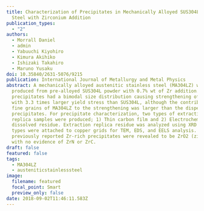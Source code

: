 ```yaml
---
title: Characterization of Precipitates in Mechanically Alloyed SUS304L Type
  Steel with Zirconium Addition
publication_types:
  - "2"
authors:
  - Morrall Daniel
  - admin
  - Yabuuchi Kiyohiro
  - Kimura Akihiko
  - Ishizaki Takahiro
  - Maruno Yusaku
doi: 10.35840/2631-5076/9215
publication: International Journal of Metallurgy and Metal Physics
abstract: A mechanically alloyed austenitic stainless steel (MA304LZ) was
  produced from pre-alloyed SUS304L powder with 0.7% wt of Zr addition. The
  precipitates had a bimodal size distribution causing strengthening of MA304LZ
  with 3.3 times larger yield stress than SUS304L, although the contribution of
  fine grains of MA304LZ to the strengthening was larger than the dispersion of
  precipitates. For precipitate characterization, two types of extraction
  replica samples were produced; 1) Thin carbon film and 2) Electrochemically
  dissolved residue. Extraction replica residue was analyzed using XRD and both
  types were attached to copper grids for TEM, EDS, and EELS analysis. The
  previously reported Zr-rich precipitates were revealed to be ZrO2 (zirconia)
  with no evidence of ZrN or ZrC.
draft: false
featured: false
tags:
  - MA304LZ
  - austeniticstainlesssteel
image:
  filename: featured
  focal_point: Smart
  preview_only: false
date: 2018-09-02T11:46:11.583Z
---
```

